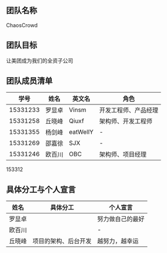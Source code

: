 ## 团队名称
ChaosCrowd

## 团队目标
让美团成为我们的全资子公司

## 团队成员清单
学号|姓名|英文名|角色
-|-|-|-
15331233|罗显卓|Vinsm|开发工程师、产品经理
15331258|丘晓峰|Qiuxf|架构师、开发工程师
15331355|杨剑峰|eatWellY|-
15331269|邵嘉徐|SJX|-
15331246|欧百川|OBC|架构师、项目经理|
153312
## 具体分工与个人宣言
姓名|具体分工|个人宣言
-|-|-
罗显卓||努力做自己的最好
欧百川||-
丘晓峰|项目的架构、后台开发|越努力，越幸运

